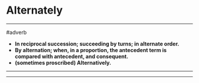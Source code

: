 # Alternately
---
#adverb
- **In reciprocal succession; succeeding by turns; in alternate order.**
- **By alternation; when, in a proportion, the antecedent term is compared with antecedent, and consequent.**
- **(sometimes proscribed) Alternatively.**
---
---
